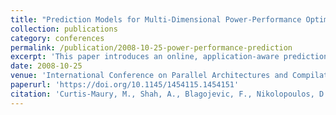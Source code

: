```yaml
---
title: "Prediction Models for Multi-Dimensional Power-Performance Optimization on Many Cores"
collection: publications
category: conferences
permalink: /publication/2008-10-25-power-performance-prediction
excerpt: 'This paper introduces an online, application-aware prediction framework for optimizing dynamic voltage/frequency scaling (DVFS) and dynamic concurrency throttling (DCT) in multi-core systems, achieving significant gains in energy efficiency and performance.'
date: 2008-10-25
venue: 'International Conference on Parallel Architectures and Compilation Techniques (PACT)'
paperurl: 'https://doi.org/10.1145/1454115.1454151'
citation: 'Curtis-Maury, M., Shah, A., Blagojevic, F., Nikolopoulos, D. S., de Supinski, B. R., & Schulz, M. (2008). "Prediction Models for Multi-Dimensional Power-Performance Optimization on Many Cores." <i>Proceedings of the 17th International Conference on Parallel Architectures and Compilation Techniques (PACT)</i>, 250–259. https://doi.org/10.1145/1454115.1454151'
---
```

